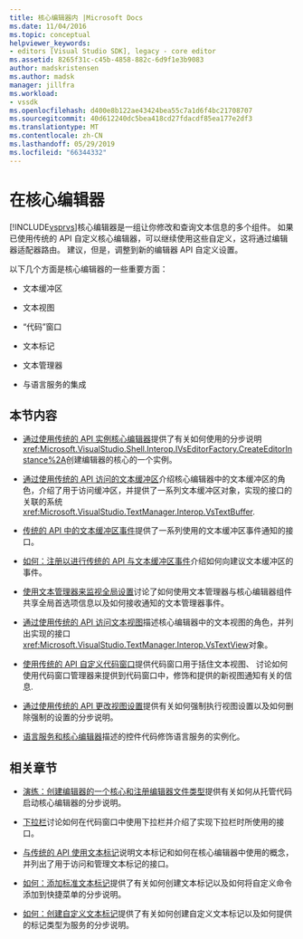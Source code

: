 ```yaml
---
title: 核心编辑器内 |Microsoft Docs
ms.date: 11/04/2016
ms.topic: conceptual
helpviewer_keywords:
- editors [Visual Studio SDK], legacy - core editor
ms.assetid: 8265f31c-c45b-4858-882c-6d9f1e3b9083
author: madskristensen
ms.author: madsk
manager: jillfra
ms.workload:
- vssdk
ms.openlocfilehash: d400e8b122ae43424bea55c7a1d6f4bc21708707
ms.sourcegitcommit: 40d612240dc5bea418cd27fdacdf85ea177e2df3
ms.translationtype: MT
ms.contentlocale: zh-CN
ms.lasthandoff: 05/29/2019
ms.locfileid: "66344332"
---
```

# <a name="inside-the-core-editor"></a>在核心编辑器
[!INCLUDE[vsprvs](../code-quality/includes/vsprvs_md.md)]核心编辑器是一组让你修改和查询文本信息的多个组件。 如果已使用传统的 API 自定义核心编辑器，可以继续使用这些自定义，这将通过编辑器适配器路由。 建议，但是，调整到新的编辑器 API 自定义设置。

 以下几个方面是核心编辑器的一些重要方面：

- 文本缓冲区

- 文本视图

- “代码”窗口

- 文本标记

- 文本管理器

- 与语言服务的集成

## <a name="in-this-section"></a>本节内容
- [通过使用传统的 API 实例核心编辑器](../extensibility/instantiating-the-core-editor-by-using-the-legacy-api.md)提供了有关如何使用的分步说明<xref:Microsoft.VisualStudio.Shell.Interop.IVsEditorFactory.CreateEditorInstance%2A>创建编辑器的核心的一个实例。

- [通过使用传统的 API 访问的文本缓冲区](../extensibility/accessing-the-text-buffer-by-using-the-legacy-api.md)介绍核心编辑器中的文本缓冲区的角色，介绍了用于访问缓冲区，并提供了一系列文本缓冲区对象，实现的接口的关联的系统<xref:Microsoft.VisualStudio.TextManager.Interop.VsTextBuffer>.

- [传统的 API 中的文本缓冲区事件](../extensibility/text-buffer-events-in-the-legacy-api.md)提供了一系列使用的文本缓冲区事件通知的接口。

- [如何：注册以进行传统的 API 与文本缓冲区事件](../extensibility/how-to-register-for-text-buffer-events-with-the-legacy-api.md)介绍如何向建议文本缓冲区的事件。

- [使用文本管理器来监视全局设置](../extensibility/using-the-text-manager-to-monitor-global-settings.md)讨论了如何使用文本管理器与核心编辑器组件共享全局首选项信息以及如何接收通知的文本管理器事件。

- [通过使用传统的 API 访问文本视图](../extensibility/accessing-thetext-view-by-using-the-legacy-api.md)描述核心编辑器中的文本视图的角色，并列出实现的接口<xref:Microsoft.VisualStudio.TextManager.Interop.VsTextView>对象。

- [使用传统的 API 自定义代码窗口](../extensibility/customizing-code-windows-by-using-the-legacy-api.md)提供代码窗口用于括住文本视图、 讨论如何使用代码窗口管理器来提供到代码窗口中，修饰和提供的新视图通知有关的信息.

- [通过使用传统的 API 更改视图设置](../extensibility/changing-view-settings-by-using-the-legacy-api.md)提供有关如何强制执行视图设置以及如何删除强制的设置的分步说明。

- [语言服务和核心编辑器](../extensibility/language-services-and-the-core-editor.md)描述的控件代码修饰语言服务的实例化。

## <a name="related-sections"></a>相关章节
- [演练：创建编辑器的一个核心和注册编辑器文件类型](../extensibility/walkthrough-creating-a-core-editor-and-registering-an-editor-file-type.md)提供有关如何从托管代码启动核心编辑器的分步说明。

- [下拉栏](../extensibility/drop-down-bar.md)讨论如何在代码窗口中使用下拉栏并介绍了实现下拉栏时所使用的接口。

- [与传统的 API 使用文本标记](../extensibility/using-text-markers-with-the-legacy-api.md)说明文本标记和如何在核心编辑器中使用的概念，并列出了用于访问和管理文本标记的接口。

- [如何：添加标准文本标记](../extensibility/how-to-add-standard-text-markers.md)提供了有关如何创建文本标记以及如何将自定义命令添加到快捷菜单的分步说明。

- [如何：创建自定义文本标记](../extensibility/how-to-create-custom-text-markers.md)提供了有关如何创建自定义文本标记以及如何提供的标记类型为服务的分步说明。
